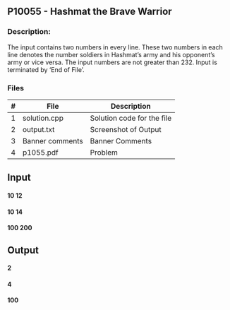 ## P10055 - Hashmat the Brave Warrior
### Description:

The input contains two numbers in every line. These two numbers in each line denotes the number
soldiers in Hashmat’s army and his opponent’s army or vice versa. The input numbers are not greater
than 232. Input is terminated by ‘End of File’.

### Files

|   #   | File            | Description                                        |
| :---: | --------------- | -------------------------------------------------- |
|   1   | solution.cpp         |Solution code for the file     |
|   2   | output.txt  | Screenshot of Output          |
|   3   |Banner comments |Banner Comments |
|   4   |p1055.pdf |Problem |

## Input
#### 10 12
#### 10 14
#### 100 200

## Output
#### 2
#### 4
#### 100
